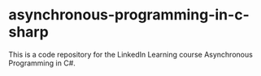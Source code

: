 # asynchronous-programming-in-c-sharp
This is a code repository for the LinkedIn Learning course Asynchronous Programming in C#.
